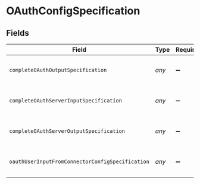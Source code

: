 # OAuthConfigSpecification


## Fields

| Field                                                                                                                                                              | Type                                                                                                                                                               | Required                                                                                                                                                           | Description                                                                                                                                                        |
| ------------------------------------------------------------------------------------------------------------------------------------------------------------------ | ------------------------------------------------------------------------------------------------------------------------------------------------------------------ | ------------------------------------------------------------------------------------------------------------------------------------------------------------------ | ------------------------------------------------------------------------------------------------------------------------------------------------------------------ |
| `completeOAuthOutputSpecification`                                                                                                                                 | *any*                                                                                                                                                              | :heavy_minus_sign:                                                                                                                                                 | The values required to configure OAuth flows. The schema for this must match the `OAuthConfigSpecification.oauthUserInputFromConnectorConfigSpecification` schema. |
| `completeOAuthServerInputSpecification`                                                                                                                            | *any*                                                                                                                                                              | :heavy_minus_sign:                                                                                                                                                 | The values required to configure OAuth flows. The schema for this must match the `OAuthConfigSpecification.oauthUserInputFromConnectorConfigSpecification` schema. |
| `completeOAuthServerOutputSpecification`                                                                                                                           | *any*                                                                                                                                                              | :heavy_minus_sign:                                                                                                                                                 | The values required to configure OAuth flows. The schema for this must match the `OAuthConfigSpecification.oauthUserInputFromConnectorConfigSpecification` schema. |
| `oauthUserInputFromConnectorConfigSpecification`                                                                                                                   | *any*                                                                                                                                                              | :heavy_minus_sign:                                                                                                                                                 | The values required to configure OAuth flows. The schema for this must match the `OAuthConfigSpecification.oauthUserInputFromConnectorConfigSpecification` schema. |